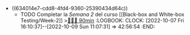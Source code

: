 - ((634014e7-cdd8-4fd4-9360-25390434d64c))
	- TODO Completar la *Semana 2* del curso [[Black-box and White-box Testing/Week-2]] >[🍅🍅🍅 90min](#agenda-pomo://?t=f-1665152432766-1800%2Cf-1665154992718-1800%2Cf-1665157282191-1800)
	  :LOGBOOK:
	  CLOCK: [2022-10-07 Fri 16:10:37]--[2022-10-09 Sun 11:07:31] =>  42:56:54
	  :END: